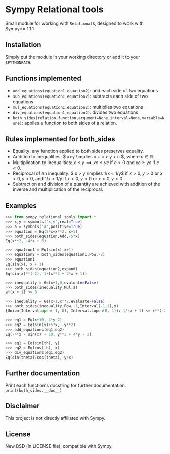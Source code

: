 # Sympy Relational tools

Small module for working with `Relational`s, designed to work with Sympy>= 1.1.1

## Installation
Simply put the module in your working directory or add it to your `$PYTHONPATH`.

## Functions implemented
* `add_equations(equation1,equation2)`: add each side of two equations
* `sub_equations(equation1,equation2)`: subtracts each side of two equations
* `mul_equations(equation1,equation2)`: multiplies two equations
* `div_equations(equation1,equation2)`: divides two equations
* `both_sides(relation,function,argument=None,interval=None,variable=None)`:
   applies a function to both sides of a relation.

## Rules implemented for both_sides
* Equality: any function applied to both sides preserves equality.
* Addition to inequalities: $ x>y \implies x + c > y + c $, where $c \in \mathbb R$.
* Multiplication to inequalities: $x \le y \implies xc \le yc$ if $c>0$ and $xc \ge yc$ if $c<0$.
* Reciprocal of an inequality: $ x > y \implies 1/x < 1/y$ if $x>0,y>0$
 or $x<0,y<0$, and $1/x>1/y$ if $x>0,y<0$ or $x<0,y>0$
* Subtraction and division of a quantity are achieved with addition of the inverse
 and multiplication of the reciprocal.


## Examples
```python
>>> from sympy_relational_tools import *
>>> x,y = symbols('x,y',real=True)
>>> a = symbols('a',positive=True)
>>> equation = Eq(5*x+x**2, x+5)
>>> both_sides(equation,Add,-5*x)
Eq(x**2, -4*x + 5)

>>> equation1 = Eq(sin(x),x+1)
>>> equation2 = both_sides(equation1,Pow,-2)
>>> equation1
Eq(sin(x), x + 1)
>>> both_sides(equation2,expand)
Eq(sin(x)**(-2), 1/(x**2 + 2*x + 1))

>>> inequality = Ge(x+1,0,evaluate=False)
>>> both_sides(inequality,Mul,a)
a*(x + 1) >= 0

>>> inequality = Ge(x+1,x**2,evaluate=False)
>>> both_sides(inequality,Pow,-1,Interval(-1,1),x)
{Union(Interval.open(-1, 0), Interval.Lopen(0, 1)): 1/(x + 1) <= x**(-2)}

>>> eq1 = Eq(x+10, 4*y-2)
>>> eq2 = Eq(sin(x)+5*x, -y**2)
>>> add_equations(eq1,eq2)
Eq(-4*x - sin(x) + 10, y**2 + 4*y - 2)

>>> eq1 = Eq(sin(th), y)
>>> eq2 = Eq(cos(th), x)
>>> div_equations(eq1,eq2)
Eq(sin(theta)/cos(theta), y/x)
```

## Further documentation
Print each function's docstring for further documentation.
`print(both_sides.__doc__)`

## Disclaimer
This project is not directly affiliated with Sympy.

## License
New BSD (in LICENSE file), compatible with Sympy.
